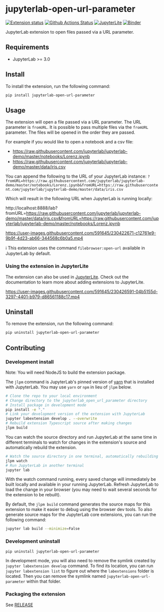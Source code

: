 # jupyterlab-open-url-parameter

[![Extension status](https://img.shields.io/badge/status-ready-success 'ready to be used')](https://jupyterlab-contrib.github.io/)
[![Github Actions Status](https://github.com/jupyterlab-contrib/jupyterlab-open-url-parameter/workflows/Build/badge.svg)](https://github.com/jupyterlab-contrib/jupyterlab-open-url-parameter/actions/workflows/build.yml)
[![JupyterLite](https://jupyterlite.rtfd.io/en/latest/_static/badge-launch.svg)](https://jupyterlab-open-url-param.readthedocs.io/en/latest/lite/lab)
[![Binder](https://mybinder.org/badge_logo.svg)](https://mybinder.org/v2/gh/jupyterlab-contrib/jupyterlab-open-url-parameter/main?urlpath=lab)

JupyterLab extension to open files passed via a URL parameter.

## Requirements

- JupyterLab >= 3.0

## Install

To install the extension, run the following command:

```bash
pip install jupyterlab-open-url-parameter
```

## Usage

The extension will open a file passed via a URL parameter. The URL parameter is `fromURL`. It is possible to pass multiple files via the `fromURL` parameter. The files will be opened in the order they are passed.

For example if you would like to open a notebook and a csv file:

- https://raw.githubusercontent.com/jupyterlab/jupyterlab-demo/master/notebooks/Lorenz.ipynb
- https://raw.githubusercontent.com/jupyterlab/jupyterlab-demo/master/data/iris.csv

You can append the following to the URL of your JupyterLab instance: `?fromURL=https://raw.githubusercontent.com/jupyterlab/jupyterlab-demo/master/notebooks/Lorenz.ipynb&fromURL=https://raw.githubusercontent.com/jupyterlab/jupyterlab-demo/master/data/iris.csv`

Which will result in the following URL when JupyterLab is running locally:

http://localhost:8888/lab?fromURL=https://raw.githubusercontent.com/jupyterlab/jupyterlab-demo/master/data/iris.csv&fromURL=https://raw.githubusercontent.com/jupyterlab/jupyterlab-demo/master/notebooks/Lorenz.ipynb

https://user-images.githubusercontent.com/591645/230422671-c12761e9-9b9f-4d23-ab66-344568c6b0a5.mp4

ℹ️ This extension uses the command `filebrowser:open-url` available in JupyterLab by default.

### Using the extension in JupyterLite

The extension can also be used in [JupyterLite](https://jupyterlite.readthedocs.io). Check out the documentation to learn more about adding extensions to JupyterLite.

https://user-images.githubusercontent.com/591645/230426591-04b5155d-3297-4401-b979-d86561188c17.mp4

## Uninstall

To remove the extension, run the following command:

```bash
pip uninstall jupyterlab-open-url-parameter
```

## Contributing

### Development install

Note: You will need NodeJS to build the extension package.

The `jlpm` command is JupyterLab's pinned version of
[yarn](https://yarnpkg.com/) that is installed with JupyterLab. You may use
`yarn` or `npm` in lieu of `jlpm` below.

```bash
# Clone the repo to your local environment
# Change directory to the jupyterlab_open_url_parameter directory
# Install package in development mode
pip install -e "."
# Link your development version of the extension with JupyterLab
jupyter labextension develop . --overwrite
# Rebuild extension Typescript source after making changes
jlpm build
```

You can watch the source directory and run JupyterLab at the same time in different terminals to watch for changes in the extension's source and automatically rebuild the extension.

```bash
# Watch the source directory in one terminal, automatically rebuilding when needed
jlpm watch
# Run JupyterLab in another terminal
jupyter lab
```

With the watch command running, every saved change will immediately be built locally and available in your running JupyterLab. Refresh JupyterLab to load the change in your browser (you may need to wait several seconds for the extension to be rebuilt).

By default, the `jlpm build` command generates the source maps for this extension to make it easier to debug using the browser dev tools. To also generate source maps for the JupyterLab core extensions, you can run the following command:

```bash
jupyter lab build --minimize=False
```

### Development uninstall

```bash
pip uninstall jupyterlab-open-url-parameter
```

In development mode, you will also need to remove the symlink created by `jupyter labextension develop`
command. To find its location, you can run `jupyter labextension list` to figure out where the `labextensions`
folder is located. Then you can remove the symlink named `jupyterlab-open-url-parameter` within that folder.

### Packaging the extension

See [RELEASE](RELEASE.md)
